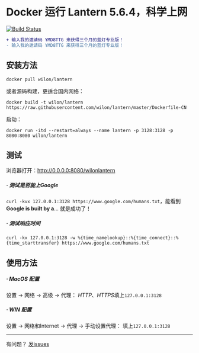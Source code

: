 # Docker 运行 Lantern 5.6.4，科学上网
[![Build Status](https://travis-ci.org/wilon/lantern.svg?branch=master)](https://travis-ci.org/wilon/lantern)
```diff
+ 输入我的邀请码 YMD8TTG 来获得三个月的蓝灯专业版！
- 输入我的邀请码 YMD8TTG 来获得三个月的蓝灯专业版！
```

## 安装方法

```
docker pull wilon/lantern
```

或者源码构建，更适合国内网络：
```
docker build -t wilon/lantern https://raw.githubusercontent.com/wilon/lantern/master/Dockerfile-CN
```

启动：
```
docker run -itd --restart=always --name lantern -p 3128:3128 -p 8080:8080 wilon/lantern
```

## 测试

浏览器打开：http://0.0.0.0:8080/wilonlantern

##### · 测试是否能上Google

`curl -kvx 127.0.0.1:3128 https://www.google.com/humans.txt`，能看到 **Google is built by a**... 就是成功了！

##### · 测试响应时间

`curl -kx 127.0.0.1:3128 -w %{time_namelookup}::%{time_connect}::%{time_starttransfer} https://www.google.com/humans.txt`

## 使用方法

##### · MacOS 配置

设置 -> 网络 -> 高级 -> 代理： *HTTP*、*HTTPS*填上`127.0.0.1:3128`

##### · WIN 配置

设置 -> 网络和Internet -> 代理 -> 手动设置代理： 填上`127.0.0.1:3128`

------
有问题？ [发issues](https://github.com/wilon/lantern/issues)
